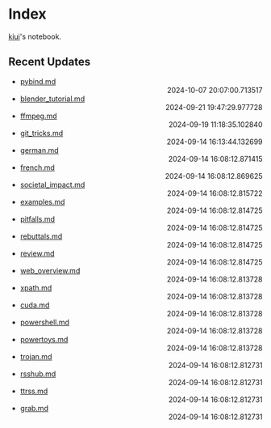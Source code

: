 
# Index

[kiui](https://kiui.moe/)'s notebook.

## Recent Updates
- [pybind.md](python\pybind/) <div style="text-align: right">2024-10-07 20:07:00.713517</div>
- [blender_tutorial.md](blender\blender_tutorial/) <div style="text-align: right">2024-09-21 19:47:29.977728</div>
- [ffmpeg.md](linux\ffmpeg/) <div style="text-align: right">2024-09-19 11:18:35.102840</div>
- [git_tricks.md](linux\git_tricks/) <div style="text-align: right">2024-09-14 16:13:44.132699</div>
- [german.md](language\german/) <div style="text-align: right">2024-09-14 16:08:12.871415</div>
- [french.md](language\french/) <div style="text-align: right">2024-09-14 16:08:12.869625</div>
- [societal_impact.md](writings\societal_impact/) <div style="text-align: right">2024-09-14 16:08:12.815722</div>
- [examples.md](writings\examples/) <div style="text-align: right">2024-09-14 16:08:12.814725</div>
- [pitfalls.md](writings\pitfalls/) <div style="text-align: right">2024-09-14 16:08:12.814725</div>
- [rebuttals.md](writings\rebuttals/) <div style="text-align: right">2024-09-14 16:08:12.814725</div>
- [review.md](writings\review/) <div style="text-align: right">2024-09-14 16:08:12.814725</div>
- [web_overview.md](web\web_overview/) <div style="text-align: right">2024-09-14 16:08:12.813728</div>
- [xpath.md](web\scrape\xpath/) <div style="text-align: right">2024-09-14 16:08:12.813728</div>
- [cuda.md](windows\cuda/) <div style="text-align: right">2024-09-14 16:08:12.813728</div>
- [powershell.md](windows\powershell/) <div style="text-align: right">2024-09-14 16:08:12.813728</div>
- [powertoys.md](windows\powertoys/) <div style="text-align: right">2024-09-14 16:08:12.813728</div>
- [trojan.md](web\proxy\trojan/) <div style="text-align: right">2024-09-14 16:08:12.812731</div>
- [rsshub.md](web\rss\rsshub/) <div style="text-align: right">2024-09-14 16:08:12.812731</div>
- [ttrss.md](web\rss\ttrss/) <div style="text-align: right">2024-09-14 16:08:12.812731</div>
- [grab.md](web\scrape\grab/) <div style="text-align: right">2024-09-14 16:08:12.812731</div>
